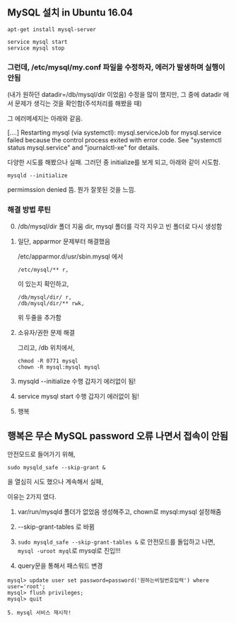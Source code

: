 ## MySQL 설치 in Ubuntu 16.04

```
apt-get install mysql-server
```

```
service mysql start
service mysql stop
```

### 그런데, /etc/mysql/my.conf 파일을 수정하자, 에러가 발생하며 실행이 안됨
(내가 원하던 datadir=/db/mysql/dir 이었음)
수정을 많이 했지만, 그 중에 datadir 에서 문제가 생긱는 것을 확인함(주석처리를 해봤을 때)

그 에러메세지는 아래와 같음.

[....] Restarting mysql (via systemctl): mysql.serviceJob for mysql.service failed because the control process exited with error code. See "systemctl status mysql.service" and "journalctl-xe" for details.

다양한 시도를 해봤으나 실패.
그러던 중 initialize를 보게 되고, 아래와 같이 시도함.

```
mysqld --initialize
```
permimssion denied 뜸. 뭔가 잘못된 것을 느낌.


### 해결 방법 루틴

0. /db/mysql/dir 폴더 지움
dir, mysql 폴더를 각각 지우고 빈 폴더로 다시 생성함

1. 일단, apparmor 문제부터 해결했음

    /etc/apparmor.d/usr/sbin.mysql 에서
    ```
    /etc/mysql/** r,
    ```
    이 있는지 확인하고,

    ```
    /db/mysql/dir/ r,
    /db/mysql/dir/** rwk,
    ```
    위 두줄을 추가함

2. 소유자/권한 문제 해결

    그리고, /db 위치에서,
    ```
    chmod -R 0771 mysql
    chown -R mysql:mysql mysql
    ```

3. mysqld --initialize 수행
    갑자기 에러없이 됨!

4. service mysql start 수행
    갑자기 에러없이 됨!

5. 행복

## 행복은 무슨 MySQL password 오류 나면서 접속이 안됨

안전모드로 들어가기 위해,
```
sudo mysqld_safe --skip-grant &
```
을 열심히 시도 했으나 계속해서 실패,

이유는 2가지 였다.

1. var/run/mysqld 폴더가 없었음
생성해주고, chown로 mysql:mysql 설정해줌

2. --skip-grant-tables 로 바뀜

3. ```sudo mysqld_safe --skip-grant-tables &``` 로 안전모드를 돌입하고 나면,
```mysql -uroot myql```로 mysql로 진입!!!

4. query문을 통해서 패스워드 변경
```mysql
mysql> update user set password=password('원하는비밀번호입력') where user='root';
mysql> flush privileges;
mysql> quit

5. mysql 서비스 재시작!
```
